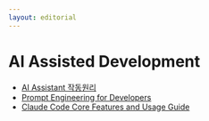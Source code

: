 ```yaml
---
layout: editorial
---
```


# AI Assisted Development

* [AI Assistant 작동원리](ai-assistant-how-it-works.md)
* [Prompt Engineering for Developers](prompt-engineering-for-devs.md)
* [Claude Code Core Features and Usage Guide](claude-code-core-features-guide.md)
